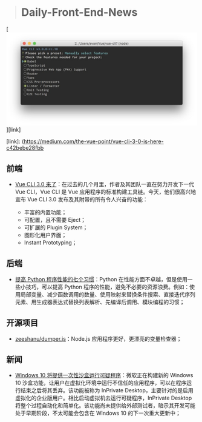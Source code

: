> # Daily-Front-End-News

[![cover][img]][link]

[img]: https://github.com/fengshangwuqi/Daily-Front-End-News/blob/master/history/2018/08/10/vue-cli-3-0-is-here.jpg "Vue CLI 3.0 来了"
[link]: (https://medium.com/the-vue-point/vue-cli-3-0-is-here-c42bebe28fbb

## 前端

- [Vue CLI 3.0 来了](https://medium.com/the-vue-point/vue-cli-3-0-is-here-c42bebe28fbb)：在过去的几个月里，作者及其团队一直在努力开发下一代 Vue CLI，Vue CLI 是 Vue 应用程序的标准构建工具链。今天，他们很高兴地宣布 Vue CLI 3.0 发布及其附带的所有令人兴奋的功能：

  - 丰富的内置功能；
  - 可配置，且不需要 Eject；
  - 可扩展的 Plugin System；
  - 图形化用户界面；
  - Instant Prototyping；

## 后端

- [提高 Python 程序性能的七个习惯](https://mp.weixin.qq.com/s/aQ-E3KNoya5QupMUnYv2UQ)：Python 在性能方面不卓越，但是使用一些小技巧，可以提高 Python 程序的性能，避免不必要的资源浪费。例如：使用局部变量、减少函数调用的数量、使用映射来替换条件搜索、直接迭代序列元素、用生成器表达式替换列表解析、先编译后调用、模块编程的习惯；

## 开源项目

- [zeeshanu/dumper.js](https://github.com/zeeshanu/dumper.js)：Node.js 应用程序更好，更漂亮的变量检查器；

## 新闻

- [Windows 10 将提供一次性沙盒运行可疑程序](https://www.solidot.org/story?sid=57527)：微软正在构建新的 Windows 10 沙盒功能，让用户在虚拟化环境中运行不信任的应用程序，可以在程序运行结束之后将其丢弃。该功能被称为 InPrivate Desktop，主要针对的是启用虚拟化的企业版用户。相比启动虚拟机去运行可疑程序，InPrivate Desktop 将整个过程自动化和简单化。该功能尚未提供给外部测试者，暗示其开发可能处于早期阶段，不太可能会包含在 Windows 10 的下一次重大更新中；
